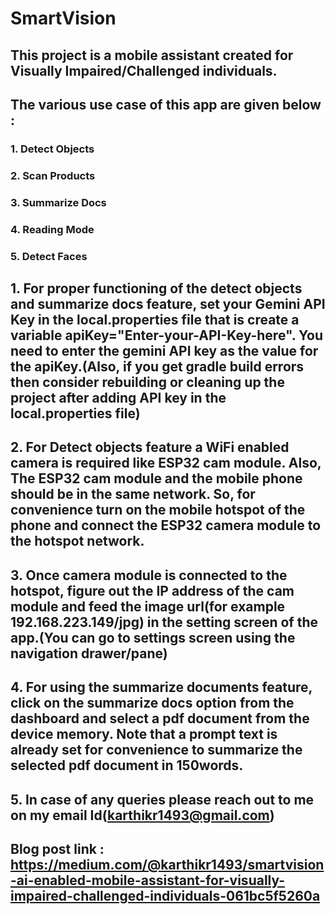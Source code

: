 # SmartVision
## This project is a mobile assistant created for Visually Impaired/Challenged individuals.
## The various use case of this app are given below :
### 1. Detect Objects   
### 2. Scan Products
### 3. Summarize Docs
### 4. Reading Mode
### 5. Detect Faces

## 1. For proper functioning of the detect objects and summarize docs feature, set your Gemini API Key in the local.properties file that is create a variable apiKey="Enter-your-API-Key-here". You need to enter the gemini API key as the value for the apiKey.(Also, if you get gradle build errors then consider rebuilding or cleaning up the project after adding API key in the local.properties file)
## 2. For Detect objects feature a WiFi enabled camera is required like ESP32 cam module. Also, The ESP32 cam module and the mobile phone should be in the same network. So, for convenience turn on the mobile hotspot of the phone and connect the ESP32 camera module to the hotspot network.
## 3. Once camera module is connected to the hotspot, figure out the IP address of the cam module and feed the image url(for example 192.168.223.149/jpg) in the setting screen of the app.(You can go to settings screen using the navigation drawer/pane)
## 4. For using the summarize documents feature, click on the summarize docs option from the dashboard and select a pdf document from the device memory. Note that a prompt text is already set for convenience to summarize the selected pdf document in 150words.
## 5. In case of any queries please reach out to me on my email Id(karthikr1493@gmail.com)

## Blog post link :  https://medium.com/@karthikr1493/smartvision-ai-enabled-mobile-assistant-for-visually-impaired-challenged-individuals-061bc5f5260a

